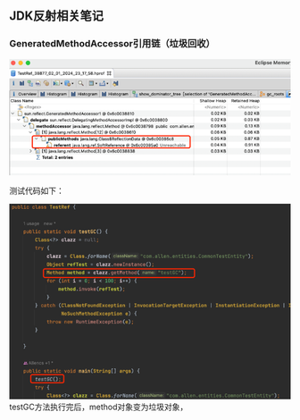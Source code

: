 ## JDK反射相关笔记

### GeneratedMethodAccessor引用链（垃圾回收）

![img.png](materials/jdk-reflection/GeneratedMethodAccessor垃圾回收.png)

测试代码如下：

![img.png](materials/jdk-reflection/测试代码.png)
testGC方法执行完后，method对象变为垃圾对象，